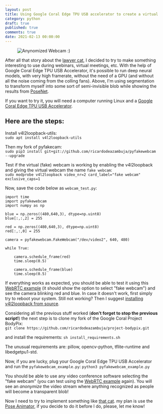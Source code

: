 ```yaml
---
layout: post
title: Using Google Coral Edge TPU USB accelerator to create a virtual (fake) webcam
category: python
draft: true
published: true
comments: true
date: 2021-02-13 00:00:00
---
```


<figure>
  <img src="{{ site.url }}/public/images/fakewebcam_coral_edgetpu.png?style=centerme" alt="Anynomized Webcam :)">
</figure>

After all that story about the [lawyer cat](https://www.youtube.com/watch?v=qcnnI6HD6DU), I decided to try to make something interesting to use during webinars, virtual meetings, etc. With the help of Google Coral Edge TPU USB Accelerator, it's possible to run deep neural models, with very high framerate, without the need of a GPU (and without all the noise coming from the colling fans). Above, I'm using segmentation to transform myself into some sort of semi-invisible blob while showing the results from [PoseNet](https://www.tensorflow.org/lite/models/pose_estimation/overview).

If you want to try it, you will need a computer running Linux and a [Google Coral Edge TPU USB Accelerator](https://coral.ai/products/accelerator). 

<!--more-->

## Here are the steps:
Install v4l2loopback-utils:  
```sudo apt install v4l2loopback-utils```

Then my fork of pyfakecam:  
```sudo pip3 install git+git://github.com/ricardodeazambuja/pyfakewebcam --upgrade```

Test if the virtual (fake) webcam is working by enabling the v4l2loopback and giving the virtual webcam the name `fake webcam`:  
```sudo modprobe v4l2loopback video_nr=2 card_label="fake webcam" exclusive_caps=1```

Now, save the code below as `webcam_test.py`:  
```
import time
import pyfakewebcam
import numpy as np

blue = np.zeros((480,640,3), dtype=np.uint8)
blue[:,:,2] = 255

red = np.zeros((480,640,3), dtype=np.uint8)
red[:,:,0] = 255

camera = pyfakewebcam.FakeWebcam("/dev/video2", 640, 480)

while True:

    camera.schedule_frame(red)
    time.sleep(0.5)

    camera.schedule_frame(blue)
    time.sleep(0.5)
```
If everything works as expected, you should be able to test it using this [WebRTC example](https://webrtc.github.io/samples/src/content/devices/input-output/) (it should show the option to select "fake webcam") and see the camera blinking red and blue. In case it doesn't work, first simply try to reboot your system. Still not working? Then I suggest [installing v4l2loopback from source](https://github.com/umlaeute/v4l2loopback).

Considering all the previous stuff worked (**don't forget to stop the previous script!**) the next step is to clone my fork of the Google Coral Project BodyPix:  
```git clone https://github.com/ricardodeazambuja/project-bodypix.git```

and install the requirements:
```sh install_requirements.sh```

The unusual requirements are: pillow, opencv-python, tflite-runtime and libedgetpu1-std.

Now, if you are lucky, plug your Google Coral Edge TPU USB Accelerator and run the `pyfakewebcam_example.py`:
```python3 pyfakewebcam_example.py```

You should be able to use any video conference software selecting the "fake webcam" (you can test using the [WebRTC example](https://webrtc.github.io/samples/src/content/devices/input-output/) again). You will see an *anonymize* the video stream where anything recognized as people will become a transparent blob!

Now I need to try to implement something like [that cat](https://www.youtube.com/watch?v=qcnnI6HD6DU). my plan is use the [Pose Animator](https://blog.tensorflow.org/2020/05/pose-animator-open-source-tool-to-bring-svg-characters-to-life.html), if you decide to do it before I do, please, let me know!



